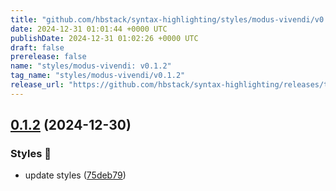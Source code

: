 ```yaml
---
title: "github.com/hbstack/syntax-highlighting/styles/modus-vivendi/v0.1.2"
date: 2024-12-31 01:01:44 +0000 UTC
publishDate: 2024-12-31 01:02:26 +0000 UTC
draft: false
prerelease: false
name: "styles/modus-vivendi: v0.1.2"
tag_name: "styles/modus-vivendi/v0.1.2"
release_url: "https://github.com/hbstack/syntax-highlighting/releases/tag/styles/modus-vivendi/v0.1.2"
---
```


## [0.1.2](https://github.com/hbstack/syntax-highlighting/compare/styles/modus-vivendi/v0.1.1...styles/modus-vivendi/v0.1.2) (2024-12-30)


### Styles 🎨

* update styles ([75deb79](https://github.com/hbstack/syntax-highlighting/commit/75deb79773c00a91668118f44e1ffcf018513cd9))
